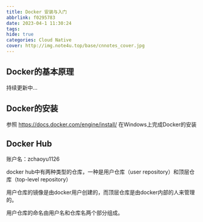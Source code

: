 ```yaml
---
title: Docker 安装与入门
abbrlink: f0295783
date: 2023-04-1 11:30:24
tags:
hide: true
categories: Cloud Native
cover: http://img.note4u.top/base/cnnotes_cover.jpg
---
```

## Docker的基本原理
持续更新中...

## Docker的安装
参照 https://docs.docker.com/engine/install/ 在Windows上完成Docker的安装

## Docker Hub

账户名：zchaoyu1126 

docker hub中有两种类型的仓库，一种是用户仓库（user repository）和顶层仓库（top-level repository）

用户仓库的镜像是由docker用户创建的，而顶层仓库是由docker内部的人来管理的。

用户仓库的命名由用户名和仓库名两个部分组成。
